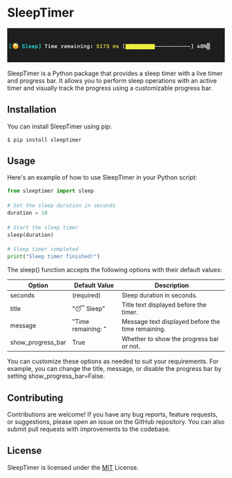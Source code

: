 # SleepTimer

![Screenshot](screenshot.png)

SleepTimer is a Python package that provides a sleep timer with a live timer and progress bar. It allows you to perform sleep operations with an active timer and visually track the progress using a customizable progress bar.

## Installation

You can install SleepTimer using pip:

```shell
$ pip install sleeptimer
````

## Usage

Here's an example of how to use SleepTimer in your Python script:

```python
from sleeptimer import sleep

# Set the sleep duration in seconds
duration = 10

# Start the sleep timer
sleep(duration)

# Sleep timer completed
print("Sleep timer finished!")
````

The sleep() function accepts the following options with their default values:

| Option	        | Default Value | Description                                               |
| ----------------- | ------------- | --------------------------------------------------------- |
| seconds | (required) | Sleep duration in seconds. |
| title | "😴 Sleep" | Title text displayed before the timer. |
| message | "Time remaining: " | Message text displayed before the time remaining. |
| show_progress_bar	| True | Whether to show the progress bar or not. |

You can customize these options as needed to suit your requirements. For example, you can change the title, message, or disable the progress bar by setting show_progress_bar=False.

## Contributing

Contributions are welcome! If you have any bug reports, feature requests, or suggestions, please open an issue on the GitHub repository. You can also submit pull requests with improvements to the codebase.

## License

SleepTimer is licensed under the [MIT](https://choosealicense.com/licenses/mit/) License.

